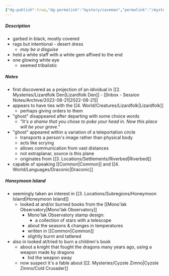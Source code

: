 ```yaml
---
{"dg-publish":true,"dg-permalink":"mystery/caveman","permalink":"/mystery/caveman/"}
---
```


##### Description
- garbed in black, mostly covered
- rags but intentional - desert dress
	- *may be a disguise*
- held a white staff with a white gem affixed to the end
- one glowing white eye
	- seemed tribalistic

##### Notes
- first discovered as a projection of an idividual in [[2. Mysteries/Lizardfolk Den\|Lizardfolk Den]] - [[Inbox - Session Notes/Archive/2022-08-21\|2022-08-21]]
- appears to have ties with the [[4. World/Creatures/Lizardfolk\|Lizardfolk]]
	- perhaps giving orders to them
- "ghost" disappeared after departing with some choice words
	- *"It's a shame that you chose to poke your head in. Now this place will be your grave."*
- "ghost" appeared within a variation of a teleportation circle
	- transports a person's image rather than physical body
	- acts like scrying 
	- allows communication from vast distances
	- not extraplanar, source is this plane
	- originates from [[3. Locations/Settlements/Riverbed\|Riverbed]]
- capable of speaking [[Common\|Common]] and [[4. World/Languages/Draconic\|Draconic]]

##### Honeymoon Island
- seemingly taken an interest in [[3. Locations/Subregions/Honeymoon Island\|Honeymoon Island]]
	- looked at and/or burned books from the [[Mono'lak Observatory\|Mono'lak Observatory]] 
		- Mono'lak Observatory stamp design:
			- a collection of stars with a telescope
		- about the seasons & changes in temperatures
		- written in [[Common\|Common]]
		- slightly burnt and tattered
- also in looked at/tried to burn a children's book
	- about a knight that fought the dragons many years ago, using a weapon made by dragons
		- hid the weapon away
	- now suspect it's a fable about [[2. Mysteries/Cyzste Zimno\|Cyzste Zimno/Cold Crusader]]